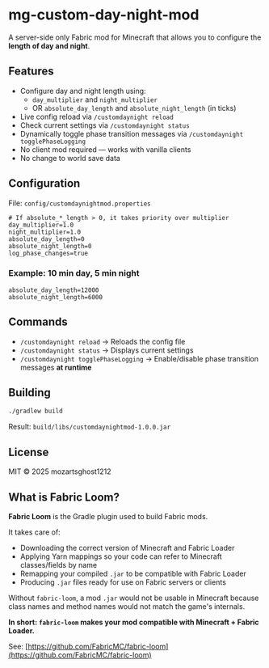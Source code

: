 # mg-custom-day-night-mod
A server-side only Fabric mod for Minecraft that allows you to configure the **length of day and night**.

## Features

- Configure day and night length using:
  - `day_multiplier` and `night_multiplier`
  - OR `absolute_day_length` and `absolute_night_length` (in ticks)
- Live config reload via `/customdaynight reload`
- Check current settings via `/customdaynight status`
- Dynamically toggle phase transition messages via `/customdaynight togglePhaseLogging`
- No client mod required — works with vanilla clients
- No change to world save data

## Configuration

File: `config/customdaynightmod.properties`

```
# If absolute_*_length > 0, it takes priority over multiplier
day_multiplier=1.0
night_multiplier=1.0
absolute_day_length=0
absolute_night_length=0
log_phase_changes=true
```

### Example: 10 min day, 5 min night

```
absolute_day_length=12000
absolute_night_length=6000
```

## Commands

- `/customdaynight reload` → Reloads the config file
- `/customdaynight status` → Displays current settings
- `/customdaynight togglePhaseLogging` → Enable/disable phase transition messages **at runtime**

## Building

```bash
./gradlew build
```

Result: `build/libs/customdaynightmod-1.0.0.jar`

## License

MIT © 2025 mozartsghost1212

## What is Fabric Loom?

**Fabric Loom** is the Gradle plugin used to build Fabric mods.

It takes care of:
- Downloading the correct version of Minecraft and Fabric Loader
- Applying Yarn mappings so your code can refer to Minecraft classes/fields by name
- Remapping your compiled `.jar` to be compatible with Fabric Loader
- Producing `.jar` files ready for use on Fabric servers or clients

Without `fabric-loom`, a mod `.jar` would not be usable in Minecraft because class names and method names would not match the game's internals.

**In short: `fabric-loom` makes your mod compatible with Minecraft + Fabric Loader.**

See: [https://github.com/FabricMC/fabric-loom](https://github.com/FabricMC/fabric-loom)
